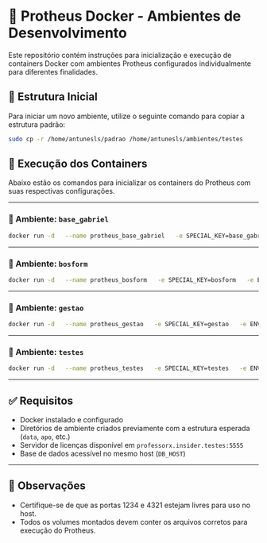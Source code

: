 
# 🐳 Protheus Docker - Ambientes de Desenvolvimento

Este repositório contém instruções para inicialização e execução de containers Docker com ambientes Protheus configurados individualmente para diferentes finalidades.

## 📁 Estrutura Inicial

Para iniciar um novo ambiente, utilize o seguinte comando para copiar a estrutura padrão:

```bash
sudo cp -r /home/antunesls/padrao /home/antunesls/ambientes/testes
```

## 🚀 Execução dos Containers

Abaixo estão os comandos para inicializar os containers do Protheus com suas respectivas configurações.

---

### 🔹 Ambiente: `base_gabriel`

```bash
docker run -d   --name protheus_base_gabriel   -e SPECIAL_KEY=base_gabriel   -e ENV_APP=TOTVS   -e NAME_APP=base_gabriel   -e DB_HOST=professorx.insider.testes   -e DB_ALIAS=base_gabriel   -e LICENSE_SERVER=professorx.insider.testes   -e LICENSE_PORT=5555   -v /home/antunesls/ambientes/base_gabriel/data:/totvs/protheus_data   -v /home/antunesls/ambientes/base_gabriel/apo:/totvs/protheus/apo   -p 9091:1234   -p 9092:4321   protheus_linux_24_3_0_4
```

---

### 🔹 Ambiente: `bosform`

```bash
docker run -d   --name protheus_bosform   -e SPECIAL_KEY=bosform   -e ENV_APP=TOTVS   -e NAME_APP=bosform   -e DB_HOST=professorx.insider.testes   -e DB_ALIAS=bosform   -e LICENSE_SERVER=professorx.insider.testes   -e LICENSE_PORT=5555   -v /home/antunesls/ambientes/bosform/data:/totvs/protheus_data   -v /home/antunesls/ambientes/bosform/apo:/totvs/protheus/apo   -p 9191:1234   -p 9192:4321   protheus_linux_24_3_0_4
```

---

### 🔹 Ambiente: `gestao`

```bash
docker run -d   --name protheus_gestao   -e SPECIAL_KEY=gestao   -e ENV_APP=TOTVS   -e NAME_APP=gestao   -e DB_HOST=professorx.insider.testes   -e DB_ALIAS=gestao   -e LICENSE_SERVER=professorx.insider.testes   -e LICENSE_PORT=5555   -v /home/antunesls/ambientes/gestao/data:/totvs/protheus_data   -v /home/antunesls/ambientes/gestao/apo:/totvs/protheus/apo   -p 9291:1234   -p 9292:4321   protheus_linux_24_3_0_4
```

---

### 🔹 Ambiente: `testes`

```bash
docker run -d   --name protheus_testes   -e SPECIAL_KEY=testes   -e ENV_APP=TOTVS   -e NAME_APP=testes   -e DB_HOST=professorx.insider.testes   -e DB_ALIAS=testes   -e LICENSE_SERVER=professorx.insider.testes   -e LICENSE_PORT=5555   -v /home/antunesls/ambientes/testes/data:/totvs/protheus_data   -v /home/antunesls/ambientes/testes/apo:/totvs/protheus/apo   -p 9391:1234   -p 9392:4321   protheus_linux_24_3_0_4
```

---

## ✅ Requisitos

- Docker instalado e configurado
- Diretórios de ambiente criados previamente com a estrutura esperada (`data`, `apo`, etc.)
- Servidor de licenças disponível em `professorx.insider.testes:5555`
- Base de dados acessível no mesmo host (`DB_HOST`)

---

## 📌 Observações

- Certifique-se de que as portas 1234 e 4321 estejam livres para uso no host.
- Todos os volumes montados devem conter os arquivos corretos para execução do Protheus.
